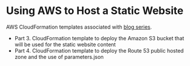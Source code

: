 # Using AWS to Host a Static Website
AWS CloudFormation templates associated with [blog series](https://renegade.cloud/tags/website/).

* Part 3. CloudFormation template to deploy the Amazon S3 bucket that will be used for the static website content
* Part 4. CloudFormation template to deploy the Route 53 public hosted zone and the use of parameters.json
